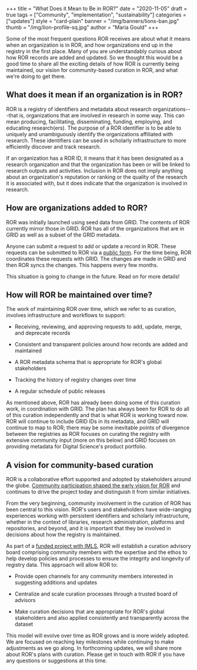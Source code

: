 +++
title = "What Does it Mean to Be in ROR?"
date = "2020-11-05"
draft = true
tags = ["Community", "implementation", "sustainability"]
categories = ["updates"]
style = "card-plain"
banner = "/img/banners/lions-ban.jpg"
thumb = "/img/lion-profile-sq.jpg"
author = "Maria Gould"
+++

Some of the most frequent questions ROR receives are about what it means when an organization is in ROR, and how organizations end up in the registry in the first place. Many of you are understandably curious about how ROR records are added and updated. So we thought this would be a good time to share all the exciting details of how ROR is currently being maintained, our vision for community-based curation in ROR, and what we're doing to get there.

## What does it mean if an organization is in ROR?

ROR is a registry of identifiers and metadata about research organizations---that is, organizations that are involved in research in some way. This can mean producing, facilitating, disseminating, funding, employing, and educating research(ers). The purpose of a ROR identifier is to be able to uniquely and unambiguously identify the organizations affiliated with research. These identifiers can be used in scholarly infrastructure to more efficiently discover and track research.

If an organization has a ROR ID, it means that it has been designated as a research organization and that the organization has been or will be linked to research outputs and activities. Inclusion in ROR does not imply anything about an organization's reputation or ranking or the quality of the research it is associated with, but it does indicate that the organization is involved in research.

## How are organizations added to ROR? 

ROR was initially launched using seed data from GRID. The contents of ROR currently mirror those in GRID. ROR has all of the organizations that are in GRID as well as a subset of the GRID metadata.

Anyone can submit a request to add or update a record in ROR. These requests can be submitted to ROR via a [public form](https://ror.org/curation). For the time being, ROR coordinates these requests with GRID. The changes are made in GRID and then ROR syncs the changes. This happens every few months.

This situation is going to change in the future. Read on for more details!

## How will ROR be maintained over time?

The work of maintaining ROR over time, which we refer to as curation, involves infrastructure and workflows to support:

-   Receiving, reviewing, and approving requests to add, update, merge, and deprecate records

-   Consistent and transparent policies around how records are added and maintained

-   A ROR metadata schema that is appropriate for ROR's global stakeholders

-   Tracking the history of registry changes over time

-   A regular schedule of public releases

As mentioned above, ROR has already been doing some of this curation work, in coordination with GRID. The plan has always been for ROR to do all of this curation independently and that is what ROR is working toward now. ROR will continue to include GRID IDs in its metadata, and GRID will continue to map to ROR; there may be some inevitable points of divergence between the registries as ROR focuses on curating the registry with extensive community input (more on this below) and GRID focuses on providing metadata for Digital Science's product portfolio.

## A vision for community-based curation

ROR is a collaborative effort supported and adopted by stakeholders around the globe. [Community participation shaped the early vision for ROR](https://ror.org/about#history) and continues to drive the project today and distinguish it from similar initiatives.

From the very beginning, community involvement in the curation of ROR has been central to this vision. ROR's users and stakeholders have wide-ranging experiences working with persistent identifiers and scholarly infrastructure, whether in the context of libraries, research administration, platforms and repositories, and beyond, and it is important that they be involved in decisions about how the registry is maintained.

As part of a [funded project with IMLS](https://www.imls.gov/grants/awarded/lg-246305-ols-20), ROR will establish a curation advisory board comprising community members with the expertise and the ethos to help develop policies and processes to ensure the integrity and longevity of registry data. This approach will allow ROR to: 

-   Provide open channels for any community members interested in suggesting additions and updates

-   Centralize and scale curation processes through a trusted board of advisors

-   Make curation decisions that are appropriate for ROR's global stakeholders and also applied consistently and transparently across the dataset

This model will evolve over time as ROR grows and is more widely adopted. We are focused on reaching key milestones while continuing to make adjustments as we go along.  In forthcoming updates, we will share more about ROR's plans with curation. Please get in touch with ROR if you have any questions or suggestions at this time.
